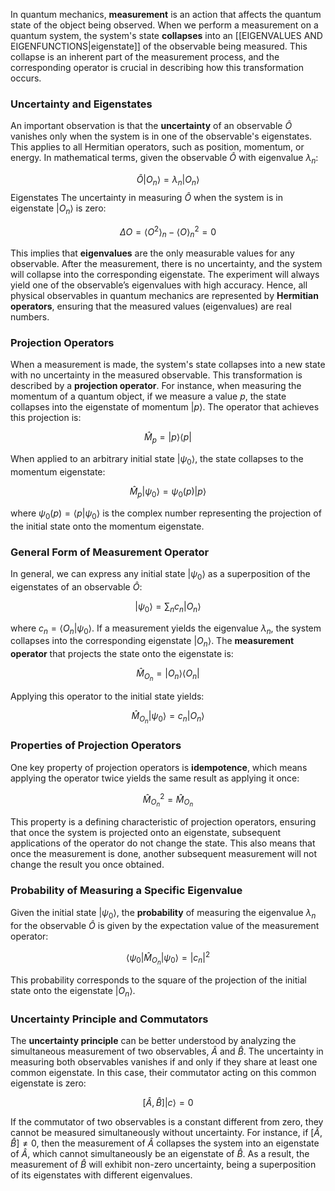 
In quantum mechanics, **measurement** is an action that affects the quantum state of the object being observed. When we perform a measurement on a quantum system, the system's state **collapses** into an [[EIGENVALUES AND EIGENFUNCTIONS|eigenstate]] of the observable being measured. This collapse is an inherent part of the measurement process, and the corresponding operator is crucial in describing how this transformation occurs.

### Uncertainty and Eigenstates

An important observation is that the **uncertainty** of an observable $\hat{O}$ vanishes only when the system is in one of the observable's eigenstates. This applies to all Hermitian operators, such as position, momentum, or energy. In mathematical terms, given the observable $\hat{O}$ with eigenvalue $\lambda_n$:

$$
\hat{O} | O_n \rangle = \lambda_n | O_n \rangle
$$
Eigenstates
The uncertainty in measuring $\hat{O}$ when the system is in eigenstate $| O_n \rangle$ is zero:

$$
\Delta O = \langle O^2 \rangle_n - \langle O \rangle^2_n = 0
$$

This implies that **eigenvalues** are the only measurable values for any observable. After the measurement, there is no uncertainty, and the system will collapse into the corresponding eigenstate. The experiment will always yield one of the observable’s eigenvalues with high accuracy. Hence, all physical observables in quantum mechanics are represented by **Hermitian operators**, ensuring that the measured values (eigenvalues) are real numbers.

### Projection Operators

When a measurement is made, the system's state collapses into a new state with no uncertainty in the measured observable. This transformation is described by a **projection operator**. For instance, when measuring the momentum of a quantum object, if we measure a value $p$, the state collapses into the eigenstate of momentum $|p\rangle$. The operator that achieves this projection is:

$$
\hat{M}_p = |p\rangle\langle p|
$$

When applied to an arbitrary initial state $|\psi_0\rangle$, the state collapses to the momentum eigenstate:

$$
\hat{M}_p |\psi_0\rangle = \psi_0(p) |p\rangle
$$

where $\psi_0(p) = \langle p | \psi_0 \rangle$ is the complex number representing the projection of the initial state onto the momentum eigenstate.

### General Form of Measurement Operator

In general, we can express any initial state $|\psi_0\rangle$ as a superposition of the eigenstates of an observable $\hat{O}$:

$$
|\psi_0\rangle = \sum_n c_n |O_n\rangle
$$

where $c_n = \langle O_n | \psi_0 \rangle$. If a measurement yields the eigenvalue $\lambda_n$, the system collapses into the corresponding eigenstate $|O_n\rangle$. The **measurement operator** that projects the state onto the eigenstate is:

$$
\hat{M}_{O_n} = |O_n\rangle\langle O_n|
$$

Applying this operator to the initial state yields:

$$
\hat{M}_{O_n} |\psi_0\rangle = c_n |O_n\rangle
$$

### Properties of Projection Operators

One key property of projection operators is **idempotence**, which means applying the operator twice yields the same result as applying it once:

$$
\hat{M}_{O_n}^2 = \hat{M}_{O_n}
$$

This property is a defining characteristic of projection operators, ensuring that once the system is projected onto an eigenstate, subsequent applications of the operator do not change the state. This also means that once the measurement is done, another subsequent measurement will not change the result you once obtained. 

### Probability of Measuring a Specific Eigenvalue

Given the initial state $|\psi_0\rangle$, the **probability** of measuring the eigenvalue $\lambda_n$ for the observable $\hat{O}$ is given by the expectation value of the measurement operator:

$$
\langle \psi_0 | \hat{M}_{O_n} | \psi_0 \rangle = |c_n|^2
$$

This probability corresponds to the square of the projection of the initial state onto the eigenstate $|O_n\rangle$.

### Uncertainty Principle and Commutators

The **uncertainty principle** can be better understood by analyzing the simultaneous measurement of two observables, $\hat{A}$ and $\hat{B}$. The uncertainty in measuring both observables vanishes if and only if they share at least one common eigenstate. In this case, their commutator acting on this common eigenstate is zero:

$$
[\hat{A}, \hat{B}] |c\rangle = 0
$$

If the commutator of two observables is a constant different from zero, they cannot be measured simultaneously without uncertainty. For instance, if $[\hat{A}, \hat{B}] \neq 0$, then the measurement of $\hat{A}$ collapses the system into an eigenstate of $\hat{A}$, which cannot simultaneously be an eigenstate of $\hat{B}$. As a result, the measurement of $\hat{B}$ will exhibit non-zero uncertainty, being a superposition of its eigenstates with different eigenvalues.

